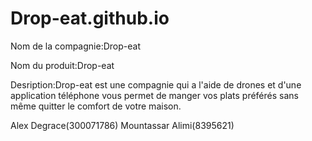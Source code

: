 # Drop-eat.github.io

Nom de la compagnie:Drop-eat

Nom du produit:Drop-eat

Desription:Drop-eat est une compagnie qui a l'aide de drones et d'une application téléphone vous permet de manger vos plats préférés sans même quitter le comfort de votre maison.

Alex Degrace(300071786)
Mountassar Alimi(8395621)
